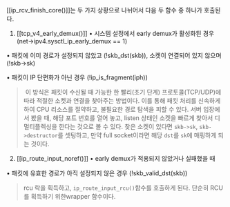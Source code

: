 
[[ip_rcv_finish_core()]]는 두 가지 상황으로 나뉘어서 다음 두 함수 중 하나가 호출된다.

1) [[tcp_v4_early_demux()]]
• 시스템 설정에서 early demux가 활성화된 경우 (net->ipv4.sysctl_ip_early_demux == 1)

• 패킷에 이미 경로가 설정되지 않았고 (!skb_dst(skb)), 소켓이 연결되어 있지 않으며 (!skb->sk)

• 패킷이 IP 단편화가 아닌 경우 (!ip_is_fragment(iph))

>  이 방식은 패킷이 수신될 때 가능한 한 빨리(초기 단계) 프로토콜(TCP/UDP)에 따라 적절한 소켓과 연결을 찾아주는 방법이다. 이를 통해 패킷 처리를 신속하게 하여 CPU 리소스를 절약하고, 불필요한 경로 탐색을 피할 수 있다. 서버 입장에서 봤을 때, 해당 포트 번호를 열어 놓고,  listen 상태인 소켓을 빠르게 찾아서 디 멀티플렉싱을 한다는 것으로 볼 수 있다. 찾은 소켓이 있다면 `skb->sk`, `skb->destructor`를 셋팅하고, 만약 full socket이라면 해당 `dst`를 `sk`에 매핑하게 되는 것이다.



2) [[ip_route_input_noref()]]
• early demux가 적용되지 않았거나 실패했을 때

• 패킷에 유효한 경로가 아직 설정되지 않은 경우 (!skb_valid_dst(skb))

>rcu 락을 획득하고, `ip_route_input_rcu()`함수를 호출하게 된다. 단순히 RCU를 획득하기 위한wrapper 함수이다.